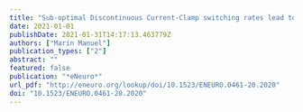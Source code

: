 ```yaml
---
title: "Sub-optimal Discontinuous Current-Clamp switching rates lead to deceptive mouse neuronal firing"
date: 2021-01-01
publishDate: 2021-01-31T14:17:13.463779Z
authors: ["Marin Manuel"]
publication_types: ["2"]
abstract: ""
featured: false
publication: "*eNeuro*"
url_pdf: "http://eneuro.org/lookup/doi/10.1523/ENEURO.0461-20.2020"
doi: "10.1523/ENEURO.0461-20.2020"
---
```


